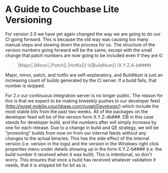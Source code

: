 # A Guide to Couchbase Lite Versioning

For version 2.0 we have yet again changed the way we are going to do our CI going forward.  This is because the old way was causing too many manual steps and slowing down the process for us.  The structure of the version numbers going forward will be the same, except with the small change that patch numbers are now going to be included even if they are 0:

> |Major|.|Minor|.|Patch|\[.|Hotfix|\]\[-b|BuildNum|] (X.Y.Z.A-b####)

Major, minor, patch, and hotfix are self-explanatory, and BuildNum is just an increasing count of builds generated by the CI server.  If a build fails, that number is skipped.

For 2.x our continuous integration server is no longer public.  The reason for this is that we expect to be making biweekly pushes to our developer feed (http://nuget.mobile.couchbase.com/nuget/Developer/) which include the most stable bits from the past two weeks.  All of the packages on the developer feed will be of the version form X.Y.Z-db###.  DB in this case stands for developer build, and the numbers after will simply increase by one for each release.  Due to a change in build and QE strategy, we will be "promoting" builds from now on from our internal feeds without any changes to the actual binaries.  This has the side effect of the internal version (i.e. version in the logs) and the version in the Windows right click properties menu under details showing up in the form X.Y.Z-b#### (i.e. the build number it received when it was built).  This is intentional, so don't worry.  This ensures that once a build has received whatever validation it needs, that it is shipped bit for bit as is.
